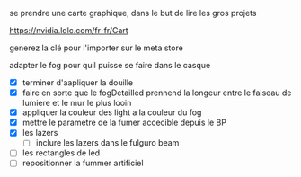 se prendre une carte graphique, dans le but de lire les gros projets

https://nvidia.ldlc.com/fr-fr/Cart

generez la clé pour l'importer sur le meta store

adapter le fog pour quil puisse se faire dans le casque

- [X] terminer d'aapliquer la douille
- [X] faire en sorte que le fogDetailled prennend la longeur  entre le faiseau de lumiere et le mur le plus looin
- [X] appliquer la couleur des light a la couleur du fog
- [X] mettre le parametre de la fumer accecible depuis le BP
- [X] les lazers
  - [ ] inclure les lazers dans le fulguro beam
- [ ] les rectangles de led
- [ ] repositionner la fummer artificiel
